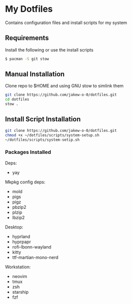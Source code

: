 # My Dotfiles
Contains configuration files and install scripts for my system



## Requirements
Install the following or use the install scripts
```bash
$ pacman -S git stow
```



## Manual Installation
Clone repo to $HOME and using GNU stow to simlink them
```bash
git clone https://github.com/jakew-o-0/dotfiles.git
cd dotfiles
stow .
```


## Install Script Installation
```bash
git clone https://github.com/jakew-o-0/dotfiles.git
chmod +x ~/dotfiles/scripts/system-setup.sh
~/dotfiles/scripts/system-setip.sh 
```
### Packages Installed
Deps:
- yay

Mkpkg config deps:
- mold
- pigs
- pigz
- pbzip2
- plzip
- lbzip2

Desktop:
- hyprland
- hyprpapr
- rofi-lbonn-wayland
- kitty
- ttf-martian-mono-nerd

Workstation:
- neovim
- tmux 
- zsh
- starship
- fzf
